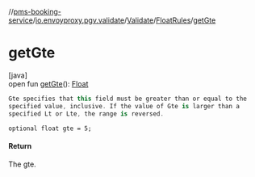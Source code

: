 //[pms-booking-service](../../../../index.md)/[io.envoyproxy.pgv.validate](../../index.md)/[Validate](../index.md)/[FloatRules](index.md)/[getGte](get-gte.md)

# getGte

[java]\
open fun [getGte](get-gte.md)(): [Float](https://kotlinlang.org/api/core/kotlin-stdlib/kotlin/-float/index.html)

```kotlin
Gte specifies that this field must be greater than or equal to the
specified value, inclusive. If the value of Gte is larger than a
specified Lt or Lte, the range is reversed.

```
`optional float gte = 5;`

#### Return

The gte.